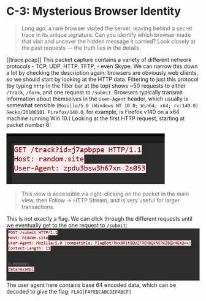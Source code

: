# C-3: Mysterious Browser Identity
> Long ago, a rare browser visited the server, leaving behind a secret trace in its unique signature. Can you identify which browser made that visit and uncover the hidden message it carried? Look closely at the past requests — the truth lies in the details.

[[trace.pcap]]
This packet capture contains a variety of different network protocols - TCP, UDP, HTTP, TFTP, - even Skype. We can narrow this down a lot by checking the description again: browsers are obviously web clients, so we should start by looking at the HTTP data. 
Filtering to just this protocol (by typing `http` in the filter bar at the top) shows ~50 requests to either `/track`, `/form`, and one request to `/submit`. 
Browsers typically transmit information about themselves in the `User-Agent` header, which usually is somewhat sensible (`Mozilla/5.0 (Windows NT 10.0; Win64; x64; rv:140.0) Gecko/20100101 Firefox/140.0`, for example, is Firefox v140 on a x64 machine running Win 10.) 
Looking at the first HTTP request, starting at packet number 6:

![A screenshot of an HTTP request, with a garbage user agent and URL path](request-1.png)
> This view is accessible via right-clicking on the packet in the main view, then Follow -> HTTP Stream, and is very useful for larger transactions.

This is not exactly a flag. We can click through the different requests until we eventually get to the one request to `/submit`:
![Another HTTP request with a base64 encoded user agent](request-2.png)
The user agent here contains base 64 encoded data, which can be decoded to give the flag: `FLAG[FAFEDCABCDEFABCF]`